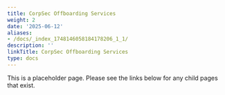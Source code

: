 ```yaml
---
title: CorpSec Offboarding Services
weight: 2
date: '2025-06-12'
aliases:
- /docs/_index_1748146058184178206_1_1/
description: ''
linkTitle: CorpSec Offboarding Services
type: docs
---
```


This is a placeholder page. Please see the links below for any child pages that exist.
